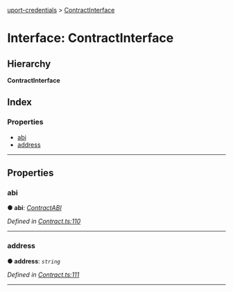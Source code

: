 [uport-credentials](../README.md) > [ContractInterface](../interfaces/contractinterface.md)

# Interface: ContractInterface

## Hierarchy

**ContractInterface**

## Index

### Properties

* [abi](contractinterface.md#abi)
* [address](contractinterface.md#address)

---

## Properties

<a id="abi"></a>

###  abi

**● abi**: *[ContractABI](../#contractabi)*

*Defined in [Contract.ts:110](https://github.com/uport-project/uport-credentials/blob/2b03873/src/Contract.ts#L110)*

___
<a id="address"></a>

###  address

**● address**: *`string`*

*Defined in [Contract.ts:111](https://github.com/uport-project/uport-credentials/blob/2b03873/src/Contract.ts#L111)*

___

